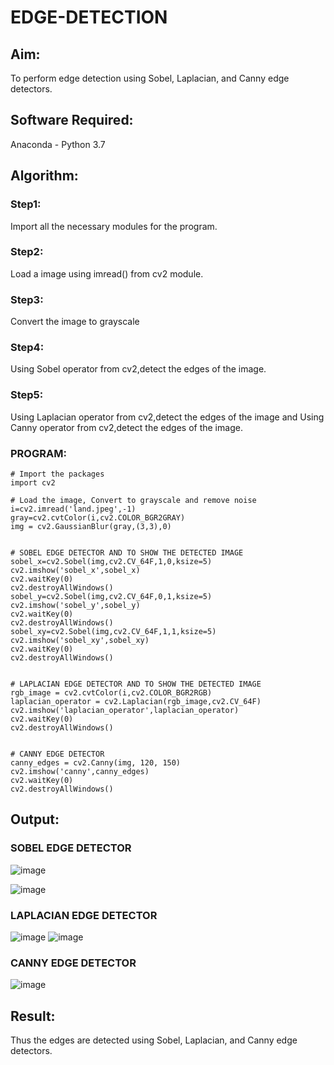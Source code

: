 # EDGE-DETECTION
## Aim:
To perform edge detection using Sobel, Laplacian, and Canny edge detectors.

## Software Required:
Anaconda - Python 3.7

## Algorithm:
### Step1:
Import all the necessary modules for the program.

### Step2:
Load a image using imread() from cv2 module.

### Step3:
Convert the image to grayscale

### Step4:
Using Sobel operator from cv2,detect the edges of the image.

### Step5:

Using Laplacian operator from cv2,detect the edges of the image and Using Canny operator from cv2,detect the edges of the image.
### PROGRAM:
```
# Import the packages
import cv2

# Load the image, Convert to grayscale and remove noise
i=cv2.imread('land.jpeg',-1)
gray=cv2.cvtColor(i,cv2.COLOR_BGR2GRAY)
img = cv2.GaussianBlur(gray,(3,3),0)


# SOBEL EDGE DETECTOR AND TO SHOW THE DETECTED IMAGE
sobel_x=cv2.Sobel(img,cv2.CV_64F,1,0,ksize=5)
cv2.imshow('sobel_x',sobel_x)
cv2.waitKey(0)
cv2.destroyAllWindows()
sobel_y=cv2.Sobel(img,cv2.CV_64F,0,1,ksize=5)
cv2.imshow('sobel_y',sobel_y)
cv2.waitKey(0)
cv2.destroyAllWindows()
sobel_xy=cv2.Sobel(img,cv2.CV_64F,1,1,ksize=5)
cv2.imshow('sobel_xy',sobel_xy)
cv2.waitKey(0)
cv2.destroyAllWindows()


# LAPLACIAN EDGE DETECTOR AND TO SHOW THE DETECTED IMAGE
rgb_image = cv2.cvtColor(i,cv2.COLOR_BGR2RGB)
laplacian_operator = cv2.Laplacian(rgb_image,cv2.CV_64F)
cv2.imshow('laplacian_operator',laplacian_operator)
cv2.waitKey(0)
cv2.destroyAllWindows()


# CANNY EDGE DETECTOR
canny_edges = cv2.Canny(img, 120, 150)
cv2.imshow('canny',canny_edges)
cv2.waitKey(0)
cv2.destroyAllWindows()

```
## Output:
### SOBEL EDGE DETECTOR
![image](https://github.com/Subhikshaa13/EDGE-DETECTION/assets/118787344/db3f108c-f61a-4f67-a436-18f90b50d193)

![image](https://github.com/Subhikshaa13/EDGE-DETECTION/assets/118787344/44d7017f-ed11-4654-b671-6a072cc84dad)


### LAPLACIAN EDGE DETECTOR

![image](https://github.com/Subhikshaa13/EDGE-DETECTION/assets/118787344/44d7017f-ed11-4654-b671-6a072cc84dad)
![image](https://github.com/Subhikshaa13/EDGE-DETECTION/assets/118787344/a6d3ac44-9588-4479-8189-e7bb7675be9a)


### CANNY EDGE DETECTOR
![image](https://github.com/Subhikshaa13/EDGE-DETECTION/assets/118787344/b8d36506-ca9d-4f32-b285-c2ffb390720c)


## Result:
Thus the edges are detected using Sobel, Laplacian, and Canny edge detectors.
